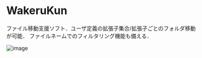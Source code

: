 # WakeruKun
ファイル移動支援ソフト．ユーザ定義の拡張子集合/拡張子ごとのフォルダ移動が可能．
ファイルネームでのフィルタリング機能も備える．

![image](https://user-images.githubusercontent.com/12462512/40797394-fcd853ea-6542-11e8-91f4-7631540dfb3b.png)
